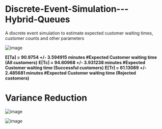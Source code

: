 # Discrete-Event-Simulation---Hybrid-Queues
A discrete event simulation to estimate expected customer waiting times, customer counts and other parameters

![image](https://github.com/adelsakkir/Discrete-Event-Simulation---Hybrid-Queues/assets/63802234/0aeb6a8a-a8b7-4f15-b450-6d1288561705)

**E[Ta] = 90.9754 +/- 3.594915 minutes #Expected Customer waiting time (All customers)**
**E[Tc] = 94.60968 +/- 3.931238 minutes #Expected Customer waiting time (Successful customers)**
**E[Tr] = 61.13089 +/- 2.485681 minutes #Expected Customer waiting time (Rejected customers)**

# Variance Reduction 
![image](https://github.com/adelsakkir/Discrete-Event-Simulation---Hybrid-Queues/assets/63802234/3acfc581-bd38-43e6-9f63-9bf5411de8ed)

![image](https://github.com/adelsakkir/Discrete-Event-Simulation---Hybrid-Queues/assets/63802234/36d251cc-4aa6-4fb0-9946-d8aaf885d06a)



